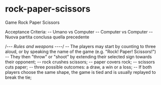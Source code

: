 # rock-paper-scissors
Game Rock Paper Scissors


Acceptance Criteria:
-- Umano vs Computer
-- Computer vs Computer
-- Nuova partita conclusa quella precedente


/*--- Rules and weapons ----*/
-- The players may start by counting to three aloud, or by speaking the name of the game (e.g. "Rock! Paper! Scissors!")
-- They then "throw" or "shoot" by extending their selected sign towards their opponent;
-- rock crushes scissors;
-- paper covers rock;
-- scissors cuts paper;
-- three possible outcomes: a draw, a win or a loss;
-- If both players choose the same shape, the game is tied and is usually replayed to break the tie;




